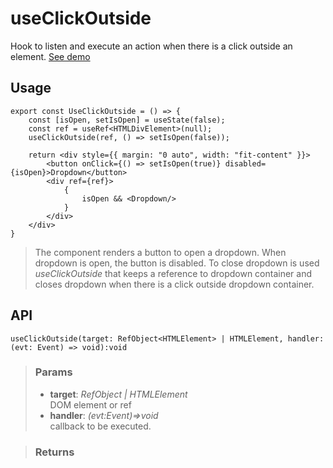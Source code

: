 # useClickOutside
Hook to listen and execute an action when there is a click outside an element. [See demo](https://ndriadev.github.io/react-tools/#/hooks/events/useClickOutside)

## Usage

```tsx
export const UseClickOutside = () => {
	const [isOpen, setIsOpen] = useState(false);
	const ref = useRef<HTMLDivElement>(null);
	useClickOutside(ref, () => setIsOpen(false));

	return <div style={{ margin: "0 auto", width: "fit-content" }}>
		<button onClick={() => setIsOpen(true)} disabled={isOpen}>Dropdown</button>
		<div ref={ref}>
			{
				isOpen && <Dropdown/>
			}
		</div>
	</div>
}
```

> The component renders a button to open a dropdown. When dropdown is open, the button is disabled. To close dropdown is used _useClickOutside_ that keeps a reference to dropdown container and closes dropdown when there is a click outside dropdown container.


## API

```tsx
useClickOutside(target: RefObject<HTMLElement> | HTMLElement, handler: (evt: Event) => void):void
```

> ### Params
>
> - __target__: _RefObject<HTMLElement> | HTMLElement_  
DOM element or ref
> - __handler__: _(evt:Event)=>void_  
callback to be executed.
>


> ### Returns
>
> 
> 
>